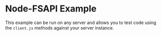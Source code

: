 # Node-FSAPI Example

This example can be run on any server and allows you to test code using the `client.js` methods against your server instance.